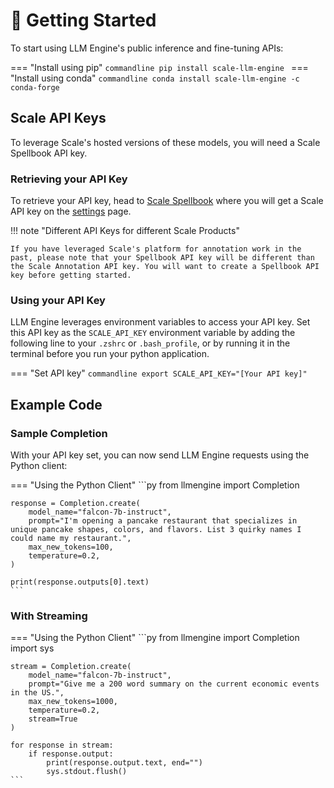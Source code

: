 # 🚀 Getting Started

To start using LLM Engine's public inference and fine-tuning APIs:

=== "Install using pip"
    ```commandline
    pip install scale-llm-engine
    ```
=== "Install using conda"
    ```commandline
    conda install scale-llm-engine -c conda-forge
    ```

## Scale API Keys

To leverage Scale's hosted versions of these models, you will need a Scale Spellbook API key.

### Retrieving your API Key

To retrieve your API key, head to [Scale Spellbook](https://spellbook.scale.com) where
you will get a Scale API key on the [settings](https://spellbook.scale.com/settings) page.

!!! note "Different API Keys for different Scale Products"

    If you have leveraged Scale's platform for annotation work in the past, please note that your Spellbook API key will be different than the Scale Annotation API key. You will want to create a Spellbook API key before getting started.

### Using your API Key

LLM Engine leverages environment variables to access your API key.
Set this API key as the `SCALE_API_KEY` environment variable by adding the
following line to your `.zshrc` or `.bash_profile`, or by running it in the terminal before you run your python application.

=== "Set API key"
    ```commandline
    export SCALE_API_KEY="[Your API key]"
    ```

## Example Code

### Sample Completion

With your API key set, you can now send LLM Engine requests using the Python client:

=== "Using the Python Client"
    ```py
    from llmengine import Completion

    response = Completion.create(
        model_name="falcon-7b-instruct",
        prompt="I'm opening a pancake restaurant that specializes in unique pancake shapes, colors, and flavors. List 3 quirky names I could name my restaurant.",
        max_new_tokens=100,
        temperature=0.2,
    )

    print(response.outputs[0].text)
    ```

### With Streaming

=== "Using the Python Client"
    ```py
    from llmengine import Completion
    import sys

    stream = Completion.create(
        model_name="falcon-7b-instruct",
        prompt="Give me a 200 word summary on the current economic events in the US.",
        max_new_tokens=1000,
        temperature=0.2,
        stream=True
    )

    for response in stream:
        if response.output:
            print(response.output.text, end="")
            sys.stdout.flush()
    ```
